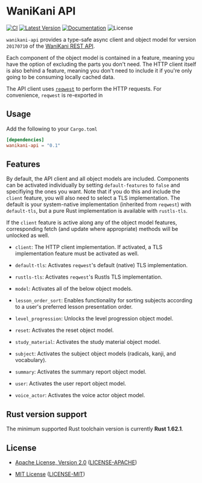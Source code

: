 # WaniKani API

[![CI]][Actions] [![Latest Version]][crates.io] [![Documentation]][docs.rs] ![License]

`wanikani-api` provides a type-safe async client and object model for version
`20170710` of the [WaniKani REST API](https://docs.api.wanikani.com/20170710/).

Each component of the object model is contained in a feature, meaning you have
the option of excluding the parts you don't need. The HTTP client itself is also
behind a feature, meaning you don't need to include it if you're only going to
be consuming locally cached data.

The API client uses [`reqwest`] to perform the HTTP requests. For convenience,
`reqwest` is re-exported in

## Usage

Add the following to your `Cargo.toml`

```toml
[dependencies]
wanikani-api = "0.1"
```

## Features

By default, the API client and all object models are included. Components can be
activated individually by setting `default-features` to `false` and specifiying
the ones you want. Note that if you do this and include the `client` feature,
you will also need to select a TLS implementation. The default is your
system-native implementation (inherited from `reqwest`) with `default-tls`, but
a pure Rust implementation is available with `rustls-tls`.

If the `client` feature is active along any of the object model features,
corresponding fetch (and update where appropriate) methods will be unlocked as
well.

* `client`: The HTTP client implementation. If activated, a TLS implementation
  feature must be activated as well.

* `default-tls`: Activates `reqwest`'s default (native) TLS implementation.

* `rustls-tls`: Activates `reqwest`'s Rustls TLS implementation.

* `model`: Activates all of the below object models.

* `lesson_order_sort`: Enables functionality for sorting subjects according to
  a user's preferred lesson presentation order.

* `level_progression`: Unlocks the level progression object model.

* `reset`: Activates the reset object model.

* `study_material`: Activates the study material object model.

* `subject`: Activates the subject object models (radicals, kanji, and
  vocabulary).

* `summary`: Activates the summary report object model.

* `user`: Activates the user report object model.

* `voice_actor`: Activates the voice actor object model.

## Rust version support

The minimum supported Rust toolchain version is currently **Rust 1.62.1**.

## License

* [Apache License, Version 2.0](https://www.apache.org/licenses/LICENSE-2.0)
  ([LICENSE-APACHE](https://github.com/bladepoint6969/wanikani/blob/HEAD/LICENSE-APACHE))

* [MIT License](https://opensource.org/licenses/MIT)
  ([LICENSE-MIT](https://github.com/bladepoint6969/wanikani/blob/HEAD/LICENSE-MIT))

[Actions]: https://github.com/bladepoint6969/WaniKani/actions/workflows/ci.yml
[CI]: https://github.com/bladepoint6969/WaniKani/workflows/CI/badge.svg?
[crates.io]: https://crates.io/crates/wanikani-api
[docs.rs]: https://docs.rs/wanikani-api
[License]: https://img.shields.io/crates/l/wanikani-api.svg?
[`reqwest`]: https://crates.io/crates/reqwest
[Latest Version]: https://img.shields.io/crates/v/wanikani-ap.svg?
[Documentation]: https://img.shields.io/docsrs/wanikani-api/latest?
